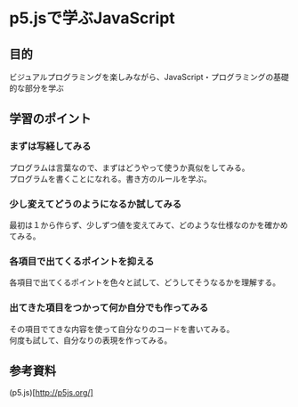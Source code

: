 # p5.jsで学ぶJavaScript

## 目的
ビジュアルプログラミングを楽しみながら、JavaScript・プログラミングの基礎的な部分を学ぶ

## 学習のポイント
### まずは写経してみる
プログラムは言葉なので、まずはどうやって使うか真似をしてみる。  
プログラムを書くことになれる。書き方のルールを学ぶ。

### 少し変えてどうのようになるか試してみる
最初は１から作らず、少しずつ値を変えてみて、どのような仕様なのかを確かめてみる。  

### 各項目で出てくるポイントを抑える
各項目で出てくるポイントを色々と試して、どうしてそうなるかを理解する。  

### 出てきた項目をつかって何か自分でも作ってみる
その項目でてきな内容を使って自分なりのコードを書いてみる。  
何度も試して、自分なりの表現を作ってみる。

## 参考資料
(p5.js)[http://p5js.org/]
